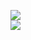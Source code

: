 [![](https://img.shields.io/badge/Made%20With-Github%20Spray-lightgrey.svg?style=for-the-badge&logo=github)](https://github.com/Annihil/github-spray#5357)  
[![](https://i.imgur.com/2DrTn0Z.gif)](https://github.com/Annihil/github-spray)